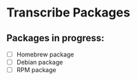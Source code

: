 # Transcribe Packages

## Packages in progress:

- [ ] Homebrew package
- [ ] Debian package
- [ ] RPM package